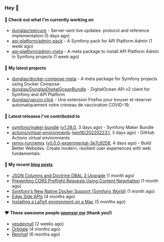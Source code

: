 ### Hey 👋

#### 👷 Check out what I'm currently working on

- [dunglas/mercure](https://github.com/dunglas/mercure) - Server-sent live updates: protocol and reference implementation (5 days ago)
- [api-platform/admin-pack](https://github.com/api-platform/admin-pack) - A Symfony pack for API Platform Admin (1 week ago)
- [api-platform/admin-meta](https://github.com/api-platform/admin-meta) - A meta package to install API Platform Admin in Symfony projects (1 week ago)

#### 🌱 My latest projects

- [dunglas/docker-compose-meta](https://github.com/dunglas/docker-compose-meta) - A meta package for Symfony projects using Docker Compose
- [dunglas/DunglasDigitalOceanBundle](https://github.com/dunglas/DunglasDigitalOceanBundle) - DigitalOcean API v2 client for Symfony and API Platform
- [dunglas/vaccin.click](https://github.com/dunglas/vaccin.click) - Une extension Firefox pour trouver et réserver automatiquement votre créneau de vaccination COVID-19.

#### 🔭 Latest releases I've contributed to

- [symfony/maker-bundle](https://github.com/symfony/maker-bundle) ([v1.38.0](https://github.com/symfony/maker-bundle/releases/tag/v1.38.0), 3 days ago) - Symfony Maker Bundle
- [actions/virtual-environments](https://github.com/actions/virtual-environments) ([win16/20220223.1](https://github.com/actions/virtual-environments/releases/tag/win16%2F20220223.1), 3 days ago) - GitHub Actions virtual environments
- [remix-run/remix](https://github.com/remix-run/remix) ([v0.0.0-experimental-3e7c9258](https://github.com/remix-run/remix/releases/tag/v0.0.0-experimental-3e7c9258), 4 days ago) - Build Better Websites. Create modern, resilient user experiences with web fundamentals.

#### 📜 My recent [blog posts](https://dunglas.fr)

- [JSON Columns and Doctrine DBAL 3 Upgrade](https://dunglas.fr/2022/01/json-columns-and-doctrine-dbal-3-upgrade/) (1 month ago)
- [Preventing CORS Preflight Requests Using Content Negotiation](https://dunglas.fr/2022/01/preventing-cors-preflight-requests-using-content-negotiation/) (1 month ago)
- [Symfony’s New Native Docker Support (Symfony World)](https://dunglas.fr/2021/12/symfonys-new-native-docker-support-symfony-world/) (1 month ago)
- [Edge Side APIs](https://dunglas.fr/2021/10/edge-side-apis/) (4 months ago)
- [Installing a LaTeX environment on a Mac](https://dunglas.fr/2021/09/installing-a-latex-environment-on-a-mac/) (5 months ago)

#### ❤️ These awesome people [sponsor me](https://github.com/sponsors/dunglas) (thank you!)

- [yesdevnull](https://github.com/yesdevnull) (2 weeks ago)
- [Orbitale](https://github.com/Orbitale) (4 months ago)
- [Renrhaf](https://github.com/Renrhaf) (6 months ago)
